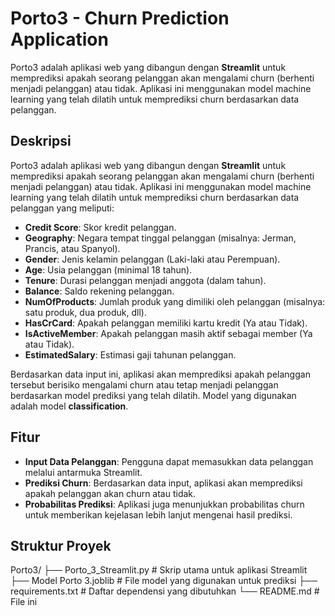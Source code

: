 # Porto3 - Churn Prediction Application

Porto3 adalah aplikasi web yang dibangun dengan **Streamlit** untuk memprediksi apakah seorang pelanggan akan mengalami churn (berhenti menjadi pelanggan) atau tidak. Aplikasi ini menggunakan model machine learning yang telah dilatih untuk memprediksi churn berdasarkan data pelanggan.

## Deskripsi

Porto3 adalah aplikasi web yang dibangun dengan **Streamlit** untuk memprediksi apakah seorang pelanggan akan mengalami churn (berhenti menjadi pelanggan) atau tidak. Aplikasi ini menggunakan model machine learning yang telah dilatih untuk memprediksi churn berdasarkan data pelanggan yang meliputi:

- **Credit Score**: Skor kredit pelanggan.
- **Geography**: Negara tempat tinggal pelanggan (misalnya: Jerman, Prancis, atau Spanyol).
- **Gender**: Jenis kelamin pelanggan (Laki-laki atau Perempuan).
- **Age**: Usia pelanggan (minimal 18 tahun).
- **Tenure**: Durasi pelanggan menjadi anggota (dalam tahun).
- **Balance**: Saldo rekening pelanggan.
- **NumOfProducts**: Jumlah produk yang dimiliki oleh pelanggan (misalnya: satu produk, dua produk, dll).
- **HasCrCard**: Apakah pelanggan memiliki kartu kredit (Ya atau Tidak).
- **IsActiveMember**: Apakah pelanggan masih aktif sebagai member (Ya atau Tidak).
- **EstimatedSalary**: Estimasi gaji tahunan pelanggan.

Berdasarkan data input ini, aplikasi akan memprediksi apakah pelanggan tersebut berisiko mengalami churn atau tetap menjadi pelanggan berdasarkan model prediksi yang telah dilatih. Model yang digunakan adalah model **classification**.

## Fitur
- **Input Data Pelanggan**: Pengguna dapat memasukkan data pelanggan melalui antarmuka Streamlit.
- **Prediksi Churn**: Berdasarkan data input, aplikasi akan memprediksi apakah pelanggan akan churn atau tidak.
- **Probabilitas Prediksi**: Aplikasi juga menunjukkan probabilitas churn untuk memberikan kejelasan lebih lanjut mengenai hasil prediksi.

## Struktur Proyek
Porto3/
├── Porto_3_Streamlit.py        # Skrip utama untuk aplikasi Streamlit
├── Model Porto 3.joblib        # File model yang digunakan untuk prediksi
├── requirements.txt            # Daftar dependensi yang dibutuhkan
└── README.md                   # File ini

